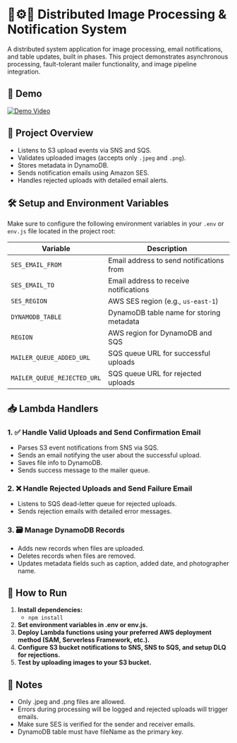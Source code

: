 # 📸⚙️📧 Distributed Image Processing & Notification System

A distributed system application for image processing, email notifications, and table updates, built in phases. This project demonstrates asynchronous processing, fault-tolerant mailer functionality, and image pipeline integration.

## 🎥 Demo
[![Demo Video](https://img.youtube.com/vi/AYByBNqksrs/0.jpg)](https://AYByBNqksrs)

## 🚀 Project Overview

- Listens to S3 upload events via SNS and SQS.
- Validates uploaded images (accepts only `.jpeg` and `.png`).
- Stores metadata in DynamoDB.
- Sends notification emails using Amazon SES.
- Handles rejected uploads with detailed email alerts.

## 🛠️ Setup and Environment Variables

Make sure to configure the following environment variables in your `.env` or `env.js` file located in the project root:

| Variable                | Description                              |
|-------------------------|------------------------------------------|
| `SES_EMAIL_FROM`        | Email address to send notifications from |
| `SES_EMAIL_TO`          | Email address to receive notifications    |
| `SES_REGION`            | AWS SES region (e.g., `us-east-1`)        |
| `DYNAMODB_TABLE`        | DynamoDB table name for storing metadata  |
| `REGION`                | AWS region for DynamoDB and SQS            |
| `MAILER_QUEUE_ADDED_URL`| SQS queue URL for successful uploads       |
| `MAILER_QUEUE_REJECTED_URL`| SQS queue URL for rejected uploads     |


## 📥 Lambda Handlers

### 1. ✅ Handle Valid Uploads and Send Confirmation Email
- Parses S3 event notifications from SNS via SQS.
- Sends an email notifying the user about the successful upload.
- Saves file info to DynamoDB.
- Sends success message to the mailer queue.

### 2. ❌ Handle Rejected Uploads and Send Failure Email
- Listens to SQS dead-letter queue for rejected uploads.
- Sends rejection emails with detailed error messages.
  
### 3. 🗃️ Manage DynamoDB Records
- Adds new records when files are uploaded.
- Deletes records when files are removed.
- Updates metadata fields such as caption, added date, and photographer name.

## 🔧 How to Run
1. **Install dependencies:**
    - ```npm install```
2. **Set environment variables in .env or env.js.**
3. **Deploy Lambda functions using your preferred AWS deployment method (SAM, Serverless Framework, etc.).**
4. **Configure S3 bucket notifications to SNS, SNS to SQS, and setup DLQ for rejections.**
5. **Test by uploading images to your S3 bucket.**

## 📝 Notes
- Only .jpeg and .png files are allowed.
- Errors during processing will be logged and rejected uploads will trigger emails.
- Make sure SES is verified for the sender and receiver emails.
- DynamoDB table must have fileName as the primary key.


